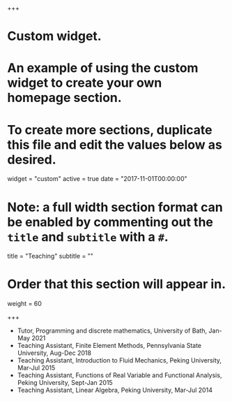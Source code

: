 +++
# Custom widget.
# An example of using the custom widget to create your own homepage section.
# To create more sections, duplicate this file and edit the values below as desired.
widget = "custom"
active = true
date = "2017-11-01T00:00:00"

# Note: a full width section format can be enabled by commenting out the `title` and `subtitle` with a `#`.
title = "Teaching"
subtitle = ""

# Order that this section will appear in.
weight = 60

+++

- Tutor, Programming and discrete mathematics, University of Bath, Jan-May 2021
- Teaching Assistant, Finite Element Methods, Pennsylvania State University, Aug-Dec 2018
- Teaching Assistant, Introduction to Fluid Mechanics, Peking University, Mar-Jul 2015
- Teaching Assistant, Functions of Real Variable and Functional Analysis, Peking University, Sept-Jan 2015
- Teaching Assistant, Linear Algebra, Peking University, Mar-Jul 2014

